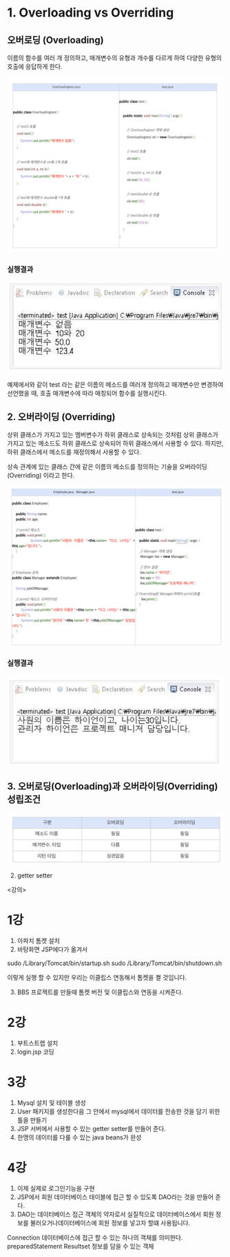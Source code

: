 # 1. Overloading vs Overriding

## 오버로딩 (Overloading)
 이름의 함수를 여러 개 정의하고, 매개변수의 유형과 개수를 다르게 하여 다양한 유형의 호출에 응답하게 한다.

 ![main_img1](./img/main_img1.png)


### 실행결과

 ![main_img2](./img/main_img2.png)


예제에서와 같이 test 라는 같은 이름의 메소드를 여러개 정의하고 매개변수만 변경하여 선언했을 때, 호출 매개변수에 따라 매칭되어 함수를 실행시킨다.


## 2. 오버라이딩 (Overriding)

상위 클래스가 가지고 있는 멤버변수가 하위 클래스로 상속되는 것처럼 상위 클래스가 가지고 있는 메소드도 하위 클래스로 상속되어 하위 클래스에서 사용할 수 있다. 하지만, 하위 클래스에서 메소드를 재정의해서 사용할 수 있다.

상속 관계에 있는 클래스 간에 같은 이름의 메소드를 정의하는 기술을 오버라이딩(Overriding) 이라고 한다.

![main_img3](./img/main_img3.png)

### 실행결과

![main_img4](./img/main_img4.png)


## 3. 오버로딩(Overloading)과 오버라이딩(Overriding) 성립조건

![main_img5](./img/main_img5.png)




2. getter setter






<강의>

# 1강
1. 아파치 톰켓 설치
2. 바탕화면 JSP에다가 옮겨서 
   
sudo /Library/Tomcat/bin/startup.sh
sudo /Library/Tomcat/bin/shutdown.sh

이렇게 실행 할 수 있지만 우리는 이클립스 연동해서 톰켓을 켤 것입니다.

3. BBS 프로젝트를 만들때 톰켓 버전 및 이클립스와 연동을 시켜준다.

# 2강
1. 부트스트랩 설치
2. login.jsp 코딩

# 3강
1. Mysql 설치 및 테이블 생성
2. User 패키지를 생성한다음 그 안에서 mysql에서 데이터를 전송한 것을 담기 위한 틀을 만들기
3. JSP 서버에서 사용할 수 있는 getter setter를 만들어 준다. 
4. 한명의 데이터를 다룰 수 있는 java beans가 완성

# 4강
1. 이제 실제로 로그인기능을 구현
2. JSP에서 회원 데이터베이스 테이블에 접근 할 수 있도록 DAO라는 것을 만들어 준다.
3. DAO는 데이터베이스 접근 객체의 약자로서 실질적으로 데이터베이스에서 회원 정보를 불러오거나데이터베이스에 회원 정보를 넣고자  할떄 사용됩니다.

Connection 데이터베이스에 접근 할 수 있는 하나의 객체를 의미한다.
preparedStatement 
Resultset 정보를 담을 수 있는 객체

